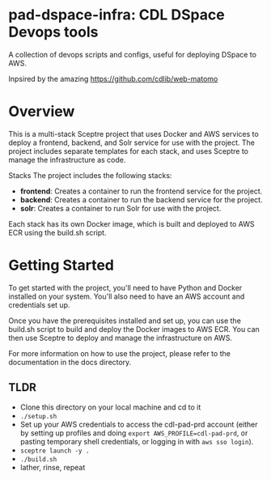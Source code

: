 # pad-dspace-infra: CDL DSpace Devops tools
A collection of devops scripts and configs, useful for deploying DSpace to AWS.

Inpsired by the amazing https://github.com/cdlib/web-matomo

# Overview

This is a multi-stack Sceptre project that uses Docker and AWS services to deploy a frontend, backend, and Solr service for use with the project. The project includes separate templates for each stack, and uses Sceptre to manage the infrastructure as code.

Stacks
The project includes the following stacks:

* **frontend**: Creates a container to run the frontend service for the project.
* **backend**: Creates a container to run the backend service for the project.
* **solr**: Creates a container to run Solr for use with the project.

Each stack has its own Docker image, which is built and deployed to AWS ECR
using the build.sh script.

# Getting Started

To get started with the project, you'll need to have Python and Docker installed on your system. You'll also need to have an AWS account and credentials set up.

Once you have the prerequisites installed and set up, you can use the build.sh script to build and deploy the Docker images to AWS ECR. You can then use Sceptre to deploy and manage the infrastructure on AWS.

For more information on how to use the project, please refer to the documentation in the docs directory.


## TLDR
* Clone this directory on your local machine and cd to it
* `./setup.sh`
* Set up your AWS credentials to access the cdl-pad-prd account (either by setting up
profiles and doing `export AWS_PROFILE=cdl-pad-prd`, or pasting temporary shell
credentials, or logging in with `aws sso login`).
* `sceptre launch -y .`
* `./build.sh`
* lather, rinse, repeat

